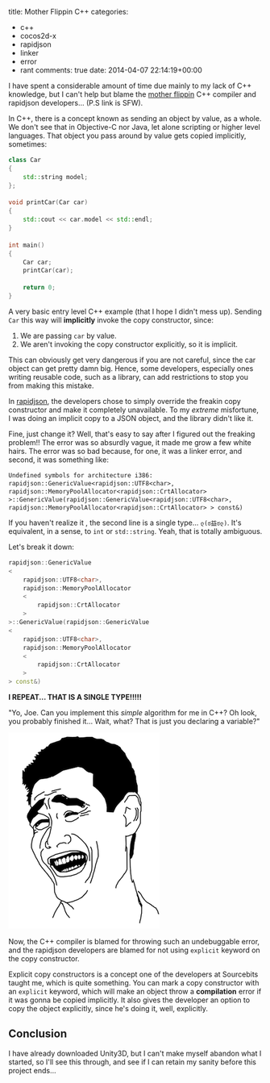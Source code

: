 title: Mother Flippin C++
categories:
- c++
- cocos2d-x
- rapidjson
- linker
- error
- rant
comments: true
date: 2014-04-07 22:14:19+00:00

I have spent a considerable amount of time due mainly to my lack of C++ knowledge, but I can't help but blame the [mother flippin](http://www.youtube.com/watch?v=TwJheWwW7rw) C++ compiler and rapidjson developers... (P.S link is SFW).

In C++, there is a concept known as sending an object by value, as a whole. We don't see that in Objective-C nor Java, let alone scripting or higher level languages. That object you pass around by value gets copied implicitly, sometimes:

```cpp
class Car
{
    std::string model;
};

void printCar(Car car)
{
    std::cout << car.model << std::endl;
}

int main()
{
    Car car;
    printCar(car);

    return 0;
}

```

A very basic entry level C++ example (that I hope I didn't mess up). Sending `Car` this way will **implicitly** invoke the copy constructor, since:

1. We are passing `car` by value.
2. We aren't invoking the copy constructor explicitly, so it is implicit.

This can obviously get very dangerous if you are not careful, since the car object can get pretty damn big. Hence, some developers, especially ones writing reusable code, such as a library, can add restrictions to stop you from making this mistake.

In [rapidjson](https://code.google.com/p/rapidjson/wiki/UserGuide), the developers chose to simply override the freakin copy constructor and make it completely unavailable. To my _extreme_ misfortune, I was doing an implicit copy to a JSON object, and the library didn't like it.

Fine, just change it? Well, that's easy to say after I figured out the freaking problem!! The error was so absurdly vague, it made me grow a few white hairs. The error was so bad because, for one, it was a linker error, and second, it was something like:

```text
Undefined symbols for architecture i386:
rapidjson::GenericValue<rapidjson::UTF8<char>, rapidjson::MemoryPoolAllocator<rapidjson::CrtAllocator> >::GenericValue(rapidjson::GenericValue<rapidjson::UTF8<char>, rapidjson::MemoryPoolAllocator<rapidjson::CrtAllocator> > const&)

```

If you haven't realize it , the second line is a single type... `ლ(ಠ益ಠლ)`. It's equivalent, in a sense, to `int` or `std::string`. Yeah, that is totally ambiguous.

Let's break it down:

```cpp
rapidjson::GenericValue
<
    rapidjson::UTF8<char>, 
    rapidjson::MemoryPoolAllocator
    <
        rapidjson::CrtAllocator
    >
>::GenericValue(rapidjson::GenericValue
<
    rapidjson::UTF8<char>, 
    rapidjson::MemoryPoolAllocator
    <
        rapidjson::CrtAllocator
    > 
> const&)

```

**I REPEAT... THAT IS A SINGLE TYPE!!!!!**

"Yo, Joe. Can you implement this _simple_ algorithm for me in C++? Oh look, you probably finished it... Wait, what? That is just you declaring a variable?"

![image](/images/yao-ming-rage-face.png)

Now, the C++ compiler is blamed for throwing such an undebuggable error, and the rapidjson developers are blamed for not using `explicit` keyword on the copy constructor.

Explicit copy constructors is a concept one of the developers at Sourcebits taught me, which is quite something. You can mark a copy constructor with an `explicit` keyword, which will make an object throw a **compilation** error if it was gonna be copied implicitly. It also gives the developer an option to copy the object explicitly, since he's doing it, well, explicitly.

## Conclusion

I have already downloaded Unity3D, but I can't make myself abandon what I started, so I'll see this through, and see if I can retain my sanity before this project ends...

